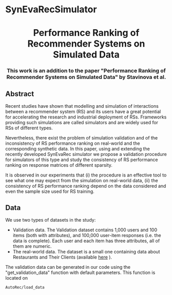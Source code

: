 # SynEvaRecSimulator

<h1 align="center"> Performance Ranking of Recommender Systems on Simulated Data
<h3 align="center">This work is an addition to the paper "Performance Ranking of Recommender Systems on Simulated Data" by Stavinova et al.</h3>

## Abstract
Recent studies have shown that modelling and simulation of interactions between a recommender system (RS) and its users have a great potential for accelerating the research and industrial deployment of RSs. Frameworks providing such simulations are called simulators and are widely used for RSs of different types. 
  
Nevertheless, there exist the problem of simulation validation and of the inconsistency of RS performance ranking on real-world and the corresponding synthetic data. 
In this paper, using and extending the recently developed SynEvaRec simulator we propose a validation procedure for simulators of this type and study the consistency of RS performance ranking on response matrices of different sparsity. 
  
It is observed in our experiments that (i) the procedure is an effective tool to see what one may expect from the simulation on real-world data, (ii) the consistency  of RS performance ranking depend on the data considered and even the sample size used for RS training.

## Data
We use two types of datasets in the study:
 - Validation data. The Validation dataset contains 1,000 users and 100 items (both with attributes), and 100,000 user-item responses (i.e. the data is complete). 
   Each user and each item has three attributes, all of them are numeric.
 - The real-world data. The dataset is a small one containing data about Restaurants and Their Clients (available <a href='https://www.kaggle.com/uciml/restaurant-data-with-consumer-ratings'>here</a> ).

The validation data can be generated in our code using the "get_validation_data" function with default parameters. This function is located on
  
```
AutoRec/load_data
```
